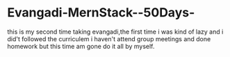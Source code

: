 # Evangadi-MernStack--50Days-
this is my second time taking evangadi,the first time i was kind of lazy and i did't followed the curriculem i haven't attend group meetings and done homework
but this time am gone do it all by myself.
